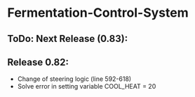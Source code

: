 # Fermentation-Control-System

## ToDo: Next Release (0.83):

## Release 0.82:
- Change of steering logic (line 592-618)
- Solve error in setting variable COOL_HEAT = 20
